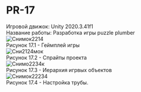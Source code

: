 # PR-17
Игровой движок: Unity 2020.3.41f1  
Название работы: Разработка игры puzzle plumber  
![Снимок2214](https://user-images.githubusercontent.com/119736937/205522401-9990634a-ef56-4363-9470-fa5a4866c1a3.PNG)  
Рисунок 17.1 - Геймплей игры  
![Сни2124мок](https://user-images.githubusercontent.com/119736937/205522536-45dc3f77-9f44-422f-a99f-6a017dffb1ad.PNG)  
Рисунок 17.2 - Спрайты проекта  
![Снимо2234к](https://user-images.githubusercontent.com/119736937/205522958-fe537fa6-5e9d-4a34-af36-8fe85a898be4.PNG)  
Рисунок 17.3 - Иерархия игрвых объектов  
![Снимок22234](https://user-images.githubusercontent.com/119736937/205523059-dd0b6621-3205-4d2d-a170-d61ea00cfee0.PNG)  
Рисунок 17.4 - Настройка трубы.  






